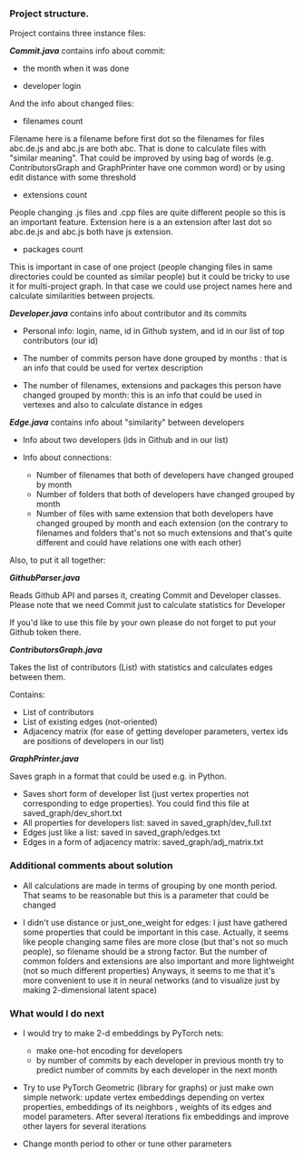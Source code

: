 ### Project structure.

Project contains three instance files:

**_Commit.java_** contains info about commit: 
 - the month when it was done
 
 - developer login
 
 And the info about changed files: 
 
 - filenames count 
 
 Filename here is a filename before first dot so the filenames for files abc.de.js and abc.js are both abc. 
 That is done to calculate files with "similar meaning". That could be improved by using bag of words 
 (e.g. ContributorsGraph and GraphPrinter have one common word) or by using edit distance with some threshold 
 
 - extensions count
 
 People changing .js files and .cpp files are quite different people so this is an important feature.
 Extension here is a an extension after last dot so abc.de.js and abc.js both have js extension.
 
 - packages count
 
 This is important in case of one project 
 (people changing files in same directories could be counted as similar people) but it could be tricky to use it for multi-project graph.
 In that case we could use project names here and calculate similarities between projects.
 
 **_Developer.java_** contains info about contributor and its commits
 
 - Personal info: login, name, id in Github system, and id in our list of top contributors (our id)
 
 - The number of commits person have done grouped by months : that is an info that could be used for vertex description
 
 - The number of filenames, extensions and packages this person have changed grouped by month:
 this is an info that could be used in vertexes and also to calculate distance in edges
 
 **_Edge.java_** contains info about "similarity" between developers
 
 - Info about two developers (ids in Github and in our list)
 
 - Info about connections:
   - Number of filenames that both of developers have changed grouped by month
   - Number of folders that both of developers have changed grouped by month
   - Number of files with same extension that both developers have changed grouped by month and each extension 
   (on the contrary to filenames and folders that's not so much extensions and that's quite different and could have relations one with each other)
 
 Also, to put it all together:
 
 **_GithubParser.java_**
 
 Reads Github API and parses it, creating Commit and Developer classes. Please note that we need Commit just to calculate statistics for Developer
 
 If you'd like to use this file by your own please do not forget to put your Github token there.
 
 **_ContributorsGraph.java_** 
 
 Takes the list of contributors (List<Developer>) with statistics and calculates edges between them.
 
 Contains:
 
 - List of contributors
 - List of existing edges (not-oriented)
 - Adjacency matrix (for ease of getting developer parameters, vertex ids are positions of developers in our list)
 
 **_GraphPrinter.java_** 
 
 Saves graph in a format that could be used e.g. in Python.
 
 - Saves short form of developer list (just vertex properties not corresponding to edge properties). You could find this file at saved_graph/dev_short.txt
 - All properties for developers list: saved in saved_graph/dev_full.txt
 - Edges just like a list: saved in saved_graph/edges.txt
 - Edges in a form of adjacency matrix: saved_graph/adj_matrix.txt
 
 ### Additional comments about solution
 
 -  All calculations are made in terms of grouping by one month period. That seams to be reasonable but this is a parameter that could be changed
 
 - I didn't use distance or just_one_weight for edges: I just have gathered some properties that could be important in this case.
 Actually, it seems like people changing same files are more close (but that's not so much people), so filename should be a strong factor.
 But the number of common folders and extensions are also important and more lightweight (not so much different properties)
 Anyways, it seems to me that it's more convenient to use it in neural networks (and to visualize just by making 2-dimensional latent space)
 
 
 ### What would I do next
 
 - I would try to make 2-d embeddings by PyTorch nets: 
    - make one-hot encoding for developers 
    - by number of commits by each developer in previous month try to predict number of commits by each developer in the next month
 
 - Try to use PyTorch Geometric (library for graphs) or just make own simple network: 
 update vertex embeddings depending on vertex properties, embeddings of its neighbors , weights of its edges and model parameters. 
 After several iterations fix embeddings and improve other layers for several iterations
 
 - Change month period to other or tune other parameters
 
 
 
 

 
 

 